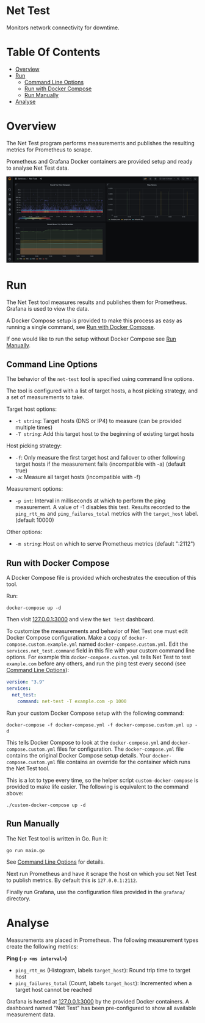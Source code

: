 # Net Test
Monitors network connectivity for downtime.

# Table Of Contents
- [Overview](#overview)
- [Run](#run)
  - [Command Line Options](#command-line-options)
  - [Run with Docker Compose](#run-with-docker-compose)
  - [Run Manually](#run-manually)
- [Analyse](#analyse)

# Overview
The Net Test program performs measurements and publishes the resulting metrics for Prometheus to scrape.

Prometheus and Grafana Docker containers are provided setup and ready to analyse Net Test data.

![Grafana dashboard showing histogram of round trip time](./screenshot.png)

# Run
The Net Test tool measures results and publishes them for Prometheus. Grafana is used to view the data.

A Docker Compose setup is provided to make this process as easy as running a single command, see [Run with Docker Compose](#run-with-docker-compose).

If one would like to run the setup without Docker Compose see [Run Manually](#run-manually).

## Command Line Options
The behavior of the `net-test` tool is specified using command line options. 

The tool is configured with a list of target hosts, a host picking strategy, and a set of measurements to take.

Target host options:

- `-t string`: Target hosts (DNS or IP4) to measure (can be provided multiple times)
- `-T string`: Add this target host to the beginning of existing target hosts

Host picking strategy:

- `-f`: Only measure the first target host and fallover to other following target hosts if the measurement fails (incompatible with -a) (default true)
- `-a`: Measure all target hosts (incompatible with -f)

Measurement options:

- `-p int`: Interval in milliseconds at which to perform the ping measurement. A value of -1 disables this test. Results recorded to the `ping_rtt_ms` and `ping_failures_total` metrics with the `target_host` label. (default 10000)

Other options:

- `-m string`: Host on which to serve Prometheus metrics (default ":2112")

## Run with Docker Compose
A Docker Compose file is provided which orchestrates the execution of this tool.

Run:

```
docker-compose up -d
```

Then visit [127.0.0.1:3000](http://127.0.0.1:3000) and view the `Net Test` dashboard.

To customize the measurements and behavior of Net Test one must edit Docker Compose configuration. Make a copy of `docker-compose.custom.example.yml` named `docker-compose.custom.yml`. Edit the `services.net_test.command` field in this file with your custom command line options. For example this `docker-compose.custom.yml` tells Net Test to test `example.com` before any others, and run the ping test every second (see [Command Line Options](#command-line-options)):

```yml
version: "3.9"
services:
  net_test:
    command: net-test -T example.com -p 1000
```

Run your custom Docker Compose setup with the following command:

```
docker-compose -f docker-compose.yml -f docker-compose.custom.yml up -d
```

This tells Docker Compose to look at the `docker-compose.yml` and `docker-compose.custom.yml` files for configuration. The `docker-compose.yml` file contains the original Docker Compose setup details. Your `docker-compose.custom.yml` file contains an override for the container which runs the Net Test tool.

This is a lot to type every time, so the helper script `custom-docker-compose` is provided to make life easier. The following is equivalent to the command above:

```
./custom-docker-compose up -d
```

## Run Manually
The Net Test tool is written in Go. Run it:

```
go run main.go
```

See [Command Line Options](#command-line-options) for details.

Next run Prometheus and have it scrape the host on which you set Net Test to publish metrics. By default this is `127.0.0.1:2112`.

Finally run Grafana, use the configuration files provided in the `grafana/` directory.

# Analyse
Measurements are placed in Prometheus. The following measurement types create the following metrics:

**Ping (`-p <ms interval>`)**  
- `ping_rtt_ms` (Histogram, labels `target_host`): Round trip time to target host
- `ping_failures_total` (Count, labels `target_host`): Incremented when a target host cannot be reached

Grafana is hosted at [127.0.0.1:3000](http://127.0.0.1:3000) by the provided Docker containers. A dashboard named "Net Test" has been pre-configured to show all available measurement data.
